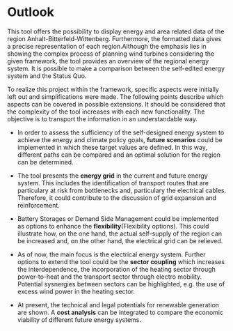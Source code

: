 # Outlook

This tool offers the possibility to display energy and area related data of the region Anhalt-Bitterfeld-Wittenberg. Furthermore, the formatted data gives a precise representation of each region.Although the emphasis lies in showing the complex process of planning wind turbines considering the given framework, the tool provides an overview of the regional energy system. It is possible to make a comparison between the self-edited energy system and the Status Quo.

To realize this project within the framework, specific aspects were initially left out and simplifications were made. The following points describe which aspects can be covered in possible extensions. It should be considered that the complexity of the tool increases with each new functionality. The objective is to transport the information in an understandable way.

- In order to assess the sufficiency of the self-designed energy system to achieve the energy and climate policy goals, **future scenarios** could be implemented in which these target values are defined. In this way, different paths can be compared and an optimal solution for the region can be determined.

- The tool presents the **energy grid** in the current and future energy system. This includes the identification of transport routes that are particulary at risk from bottlenecks and, particulary the electrical cables. Therefore, it could contribute to the discussion of grid expansion and reinforcement.

- Battery Storages or Demand Side Management could be implemented as options to enhance the **flexibility**(Flexibility options). This could illustrate how, on the one hand, the actual self-supply of the region can be increased and, on the other hand, the electrical grid can be relieved.  

- As of now, the main focus is the electrical energy system. Further options to extend the tool could be the **sector coupling** which increases the interdependence, the incorporation of the heating sector through power-to-heat and the transport sector through electro mobility. Potential sysnergies between sectors can be highlighted, e.g. the use of excess wind power in the heating sector.

- At present, the technical and legal potentials for renewable generation are shown. A **cost analysis** can be integrated to compare the economic viability of different future energy systems. 

